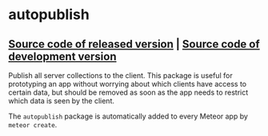 # autopublish
[Source code of released version](https://github.com/meteor/meteor/tree/master/packages/autopublish) | [Source code of development version](https://github.com/meteor/meteor/tree/master/packages/autopublish)
---

Publish all server collections to the client. This package is useful for prototyping an app without worrying about which clients have access to certain data, but should be removed as soon as the app needs to restrict which data is seen by the client.

The `autopublish` package is automatically added to every Meteor app by `meteor create`.